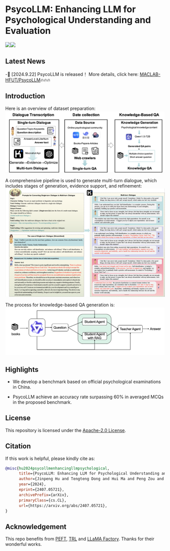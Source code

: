 [//]: # (![# PsycoLLM]&#40;assets/logo.png&#41;)

# PsycoLLM: Enhancing LLM for Psychological Understanding and Evaluation
<img src="https://img.shields.io/badge/python-3.8+-blue.svg" /><a href='https://arxiv.org/pdf/2407.05721'><img src='https://img.shields.io/badge/ArXiv-2407.05721v2-red'></a>
## Latest News

-🥰 [2024.9.22] PsycoLLM is released！ More details, click here: [MACLAB-HFUT/PsycoLLM](https://huggingface.co/MACLAB-HFUT/PsycoLLM)🔥🔥🔥


## Introduction

Here is an overview of dataset preparation:
![Overview of dataset preparation.](assets/dataset_overview.jpg)

A comprehensive pipeline is used to generate multi-turn dialogue, which includes stages of generation, evidence support, and refinement:
![Examples of the generated multi-turn dialogue data.](assets/multi_turn_example_v2.jpg)

The process for knowledge-based QA generation is:
![Knowledge-based QA generation.](assets/knowledge-base-QA.jpg)


## Highlights

- We develop a benchmark based on official psychological examinations in China.

- PsycoLLM achieve an accuracy rate surpassing 60\% in averaged MCQs in the proposed benchmark.


## License

This repository is licensed under the [Apache-2.0 License](LICENSE).


## Citation

If this work is helpful, please kindly cite as:

```bibtex
@misc{hu2024psycollmenhancingllmpsychological,
      title={PsycoLLM: Enhancing LLM for Psychological Understanding and Evaluation}, 
      author={Jinpeng Hu and Tengteng Dong and Hui Ma and Peng Zou and Xiao Sun and Meng Wang},
      year={2024},
      eprint={2407.05721},
      archivePrefix={arXiv},
      primaryClass={cs.CL},
      url={https://arxiv.org/abs/2407.05721}, 
}
```

## Acknowledgement

This repo benefits from [PEFT](https://github.com/huggingface/peft), [TRL](https://github.com/huggingface/trl) and [LLaMA Factory](https://github.com/hiyouga/LLaMA-Factory). Thanks for their wonderful works.
